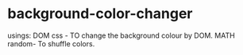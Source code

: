 # background-color-changer
usings:
  DOM css - TO change the background colour by DOM.
  MATH random- To shuffle colors.
